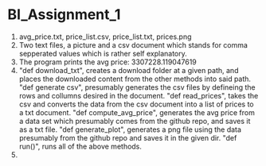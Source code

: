 # BI_Assignment_1
1. avg_price.txt, price_list.csv, price_list.txt, prices.png
2. Two text files, a picture and a csv document which stands for comma sepperated values which is rather self explanatory.
3. The program prints the avg price: 3307228.119047619
4. "def download_txt", creates a download folder at a given path, and places the downloaded content from the other methods into said path.
"def generate csv", presumably generates the csv files by defineing the rows and collumns desired in the document.
"def read_prices", takes the csv and converts the data from the csv document into a list of prices to a txt document.
"def compute_avg_price", generates the avg price from a data set which presumably comes from the github repo, and saves it as a txt file.
"def generate_plot", generates a png file using the data presumably from the github repo and saves it in the given dir.
"def run()", runs all of the above methods.
5. 
